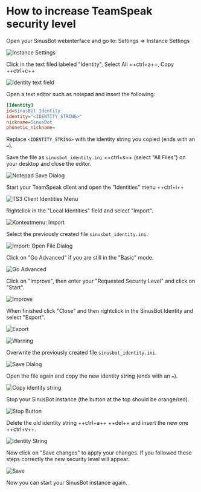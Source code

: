 # How to increase TeamSpeak security level

Open your SinusBot webinterface and go to: Settings ⇒ Instance Settings

![Instance Settings](incr01_instance_settings.png)

Click in the text filed labeled "Identity", Select All ++ctrl+a++, Copy ++ctrl+c++

![Identity text field](incr02_identity.png)

Open a text editor such as notepad and insert the following:

```ini
[Identity]
id=SinusBot Identity 
identity="<IDENTITY_STRING>"
nickname=SinusBot
phonetic_nickname=
```

Replace `<IDENTITY_STRING>` with the identity string you copied (ends with an `=`).

Save the file as `sinusbot_identity.ini` ++ctrl+s++ (select "All Files") on your desktop and close the editor.

![Notepad Save Dialog](incr03_notepad.png)

Start your TeamSpeak client and open the "Identities" menu ++ctrl+i++

![TS3 Client Identities Menu](incr04_ts3.png)

Rightclick in the "Local Identities" field and select "Import".

![Kontextmenu: Import](incr05_identities.png)

Select the previously created file `sinusbot_identity.ini`.

![Import: Open File Dialog](incr06_import.png)

Click on "Go Advanced" if you are still in the "Basic" mode.

![Go Advanced](incr07_advanced.png)

Click on "Improve", then enter your "Requested Security Level" and click on "Start".

![Improve](incr08_improve.png)

When finished click "Close" and then rightclick in the SinusBot Identity and select "Export".

![Export](incr09_export.png)

![Warning](incr10_warning.png)

Overwrite the previously created file `sinusbot_identity.ini`.

![Save Dialog](incr11_save.png)

Open the file again and copy the new identity string (ends with an `=`).

![Copy identity string](incr12_copy.png)

Stop your SinusBot instance (the button at the top should be orange/red).

![Stop Button](incr13_stop.png)

Delete the old identity string ++ctrl+a++ ++del++ and insert the new one ++ctrl+v++.

![Identity String](incr14_insert.png)

Now click on "Save changes" to apply your changes. If you followed these steps correctly the new security level will appear.

![Save](incr15_save.png)

Now you can start your SinusBot instance again.

